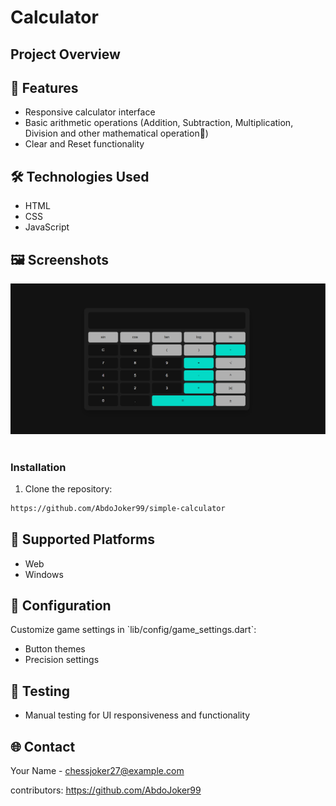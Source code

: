 # Calculator

## Project Overview

## 🌟 Features
- Responsive calculator interface
- Basic arithmetic operations (Addition, Subtraction, Multiplication, Division and other mathematical operation🤩)
- Clear and Reset functionality

## 🛠 Technologies Used
- HTML
- CSS
- JavaScript
  
## 🖼️ Screenshots
![Calculator Screenshot](https://github.com/AbdoJoker99/simple-calculator/blob/main/Screenshot%202024-12-12%20060354.png?raw=true)
&nbsp;

  ### Installation

1. Clone the repository:
```bash
https://github.com/AbdoJoker99/simple-calculator
```
## 📱 Supported Platforms
- Web
- Windows

 ## 🔧 Configuration
Customize game settings in \`lib/config/game_settings.dart\`:
- Button themes
- Precision settings

 ## 🧪 Testing
- Manual testing for UI responsiveness and functionality
  
 ## 🌐 Contact
Your Name - chessjoker27@example.com

contributors: https://github.com/AbdoJoker99
